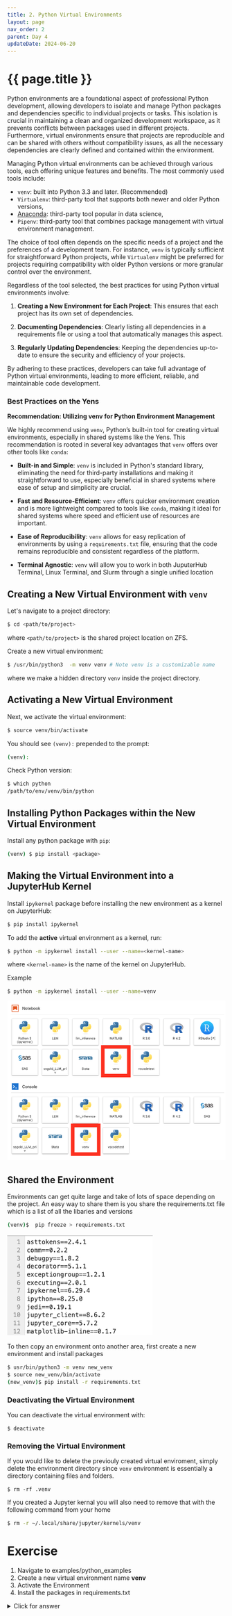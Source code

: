 ```yaml
---
title: 2. Python Virtual Environments
layout: page
nav_order: 2
parent: Day 4
updateDate: 2024-06-20
---
```





# {{ page.title }}
Python environments are a foundational aspect of professional Python development, allowing developers to isolate and manage Python packages and dependencies specific to individual projects or tasks. This isolation is crucial in maintaining a clean and organized development workspace, as it prevents conflicts between packages used in different projects. Furthermore, virtual environments ensure that projects are reproducible and can be shared with others without compatibility issues, as all the necessary dependencies are clearly defined and contained within the environment.

Managing Python virtual environments can be achieved through various tools, each offering unique features and benefits. The most commonly used tools include:

* `venv`: built into Python 3.3 and later. (Recommended)
* `Virtualenv`: third-party tool that supports both newer and older Python versions, 
* [Anaconda](https://www.anaconda.com/products/distribution): third-party tool popular in data science,
* `Pipenv`: third-party tool that combines package management with virtual environment management.

The choice of tool often depends on the specific needs of a project and the preferences of a development team. For instance, `venv` is typically sufficient for straightforward Python projects, while `Virtualenv` might be preferred for projects requiring compatibility with older Python versions or more granular control over the environment.

Regardless of the tool selected, the best practices for using Python virtual environments involve:
1. **Creating a New Environment for Each Project**: This ensures that each project has its own set of dependencies.

2. **Documenting Dependencies**: Clearly listing all dependencies in a requirements file or using a tool that automatically manages this aspect.

3. **Regularly Updating Dependencies**: Keeping the dependencies up-to-date to ensure the security and efficiency of your projects.

By adhering to these practices, developers can take full advantage of Python virtual environments, leading to more efficient, reliable, and maintainable code development.

### Best Practices on the Yens
**Recommendation: Utilizing venv for Python Environment Management**

We highly recommend using `venv`, Python’s built-in tool for creating virtual environments, especially in shared systems like the Yens. This recommendation is rooted in several key advantages that `venv` offers over other tools like `conda`:

* **Built-in and Simple**: `venv` is included in Python's standard library, eliminating the need for third-party installations and making it straightforward to use, especially beneficial in shared systems where ease of setup and simplicity are crucial.

* **Fast and Resource-Efficient**: `venv` offers quicker environment creation and is more lightweight compared to tools like `conda`, making it ideal for shared systems where speed and efficient use of resources are important.

* **Ease of Reproducibility**: `venv` allows for easy replication of environments by using a `requirements.txt` file, ensuring that the code remains reproducible and consistent regardless of the platform.

* **Terminal Agnostic**: `venv` will allow you to work in both JuputerHub Terminal, Linux Terminal, and Slurm through a single unified location


## Creating a New Virtual Environment with `venv`

Let's navigate to a project directory:

```bash
$ cd <path/to/project>
```
where `<path/to/project>` is the shared project location on ZFS.

Create a new virtual environment:

```bash
$ /usr/bin/python3  -m venv venv # Note venv is a customizable name
```
where we make a hidden directory `venv` inside the project directory. 

## Activating a New Virtual Environment 

Next, we activate the virtual environment:
```bash
$ source venv/bin/activate
```

You should see `(venv):` prepended to the prompt: 
```bash
(venv): 
```

Check Python version:

```bash
$ which python
/path/to/env/venv/bin/python
```

## Installing Python Packages within the New Virtual Environment
Install any python package with `pip`:

```bash
(venv) $ pip install <package>
```


## Making the Virtual Environment into a JupyterHub Kernel 
Install `ipykernel` package before installing the new environment as a kernel on JupyterHub:

```bash
$ pip install ipykernel
```

To add the **active** virtual environment as a kernel, run:
```bash
$ python -m ipykernel install --user --name=<kernel-name>
```
where `<kernel-name>` is the name of the kernel on JupyterHub.

Example 
```bash
$ python -m ipykernel install --user --name=venv
```

![](../assets/images/jupyter_venv.png)

## Shared the Environment

Environments can get quite large and take of lots of space depending on the project. An easy way to share them is you share the requirements.txt file which is a list of all the libaries and versions

```bash 
(venv)$  pip freeze > requirements.txt 
```

![](../assets/images/requirements.png)

To then copy an environment onto another area, first create a new environment and install packages

```bash
$ usr/bin/python3 -m venv new_venv
$ source new_venv/bin/activate
(new_venv)$ pip install -r requirements.txt 
```


### Deactivating the Virtual Environment
You can deactivate the virtual environment with:
```
$ deactivate
```

### Removing the Virtual Environment
If you would like to delete the previouly created virtual enviroment, simply delete the environment directory since `venv` environment is essentially a directory containing files and folders. 

```
$ rm -rf .venv
```

If you created a Jupyter kernal you will also need to remove that with the following command from your home

```bash 
$ rm -r ~/.local/share/jupyter/kernels/venv
```

# Exercise
1. Navigate to examples/python_examples
2. Create a new virtual environment name **venv**
3. Activate the Environment
4. Install the packages in requirements.txt

<details>
<summary>Click for answer</summary>

```bash
$ cd examples/python_examples
$ python3 -m venv venv
$ source venv/bin/activate
(venv) $ pip install -r requirements.txt
```

</details>